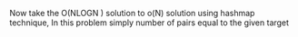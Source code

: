 Now take the O(NLOGN ) solution to o(N) solution using hashmap technique,
In this problem simply number of pairs equal to the given target
​
